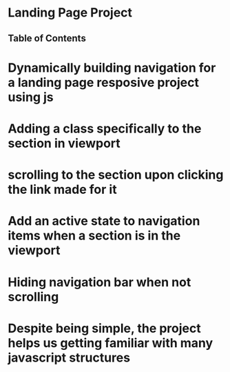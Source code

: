 # Landing Page Project

## Table of Contents

# Dynamically building navigation for a landing page resposive project using js

# Adding a class specifically to the section in viewport

# scrolling to the section upon clicking the link made for it

# Add an active state to navigation items when a section is in the viewport

# Hiding navigation bar when not scrolling

# Despite being simple, the project helps us getting familiar with many javascript structures
